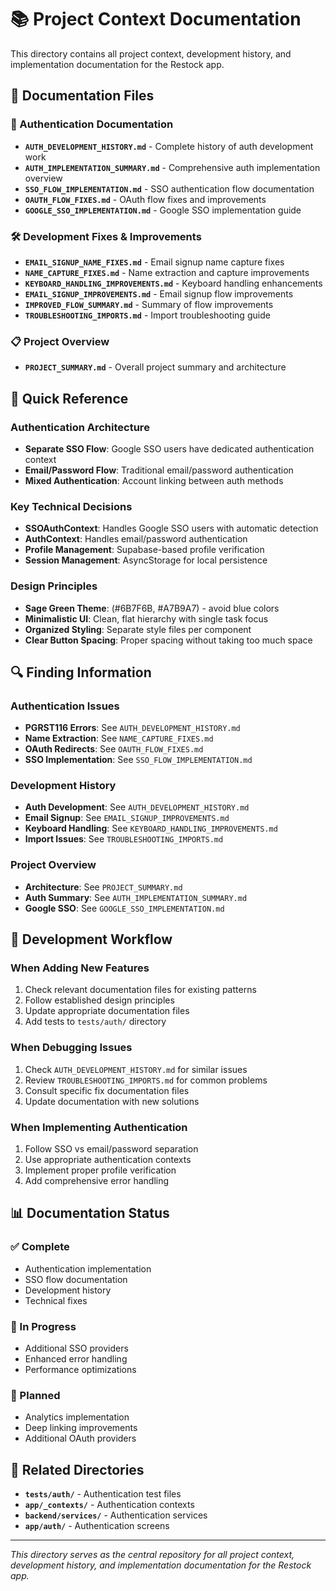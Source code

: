 # 📚 Project Context Documentation

This directory contains all project context, development history, and implementation documentation for the Restock app.

## 📁 Documentation Files

### 🔐 Authentication Documentation
- **`AUTH_DEVELOPMENT_HISTORY.md`** - Complete history of auth development work
- **`AUTH_IMPLEMENTATION_SUMMARY.md`** - Comprehensive auth implementation overview
- **`SSO_FLOW_IMPLEMENTATION.md`** - SSO authentication flow documentation
- **`OAUTH_FLOW_FIXES.md`** - OAuth flow fixes and improvements
- **`GOOGLE_SSO_IMPLEMENTATION.md`** - Google SSO implementation guide

### 🛠️ Development Fixes & Improvements
- **`EMAIL_SIGNUP_NAME_FIXES.md`** - Email signup name capture fixes
- **`NAME_CAPTURE_FIXES.md`** - Name extraction and capture improvements
- **`KEYBOARD_HANDLING_IMPROVEMENTS.md`** - Keyboard handling enhancements
- **`EMAIL_SIGNUP_IMPROVEMENTS.md`** - Email signup flow improvements
- **`IMPROVED_FLOW_SUMMARY.md`** - Summary of flow improvements
- **`TROUBLESHOOTING_IMPORTS.md`** - Import troubleshooting guide

### 📋 Project Overview
- **`PROJECT_SUMMARY.md`** - Overall project summary and architecture

## 🎯 Quick Reference

### Authentication Architecture
- **Separate SSO Flow**: Google SSO users have dedicated authentication context
- **Email/Password Flow**: Traditional email/password authentication
- **Mixed Authentication**: Account linking between auth methods

### Key Technical Decisions
- **SSOAuthContext**: Handles Google SSO users with automatic detection
- **AuthContext**: Handles email/password authentication
- **Profile Management**: Supabase-based profile verification
- **Session Management**: AsyncStorage for local persistence

### Design Principles
- **Sage Green Theme**: (#6B7F6B, #A7B9A7) - avoid blue colors
- **Minimalistic UI**: Clean, flat hierarchy with single task focus
- **Organized Styling**: Separate style files per component
- **Clear Button Spacing**: Proper spacing without taking too much space

## 🔍 Finding Information

### Authentication Issues
- **PGRST116 Errors**: See `AUTH_DEVELOPMENT_HISTORY.md`
- **Name Extraction**: See `NAME_CAPTURE_FIXES.md`
- **OAuth Redirects**: See `OAUTH_FLOW_FIXES.md`
- **SSO Implementation**: See `SSO_FLOW_IMPLEMENTATION.md`

### Development History
- **Auth Development**: See `AUTH_DEVELOPMENT_HISTORY.md`
- **Email Signup**: See `EMAIL_SIGNUP_IMPROVEMENTS.md`
- **Keyboard Handling**: See `KEYBOARD_HANDLING_IMPROVEMENTS.md`
- **Import Issues**: See `TROUBLESHOOTING_IMPORTS.md`

### Project Overview
- **Architecture**: See `PROJECT_SUMMARY.md`
- **Auth Summary**: See `AUTH_IMPLEMENTATION_SUMMARY.md`
- **Google SSO**: See `GOOGLE_SSO_IMPLEMENTATION.md`

## 🚀 Development Workflow

### When Adding New Features
1. Check relevant documentation files for existing patterns
2. Follow established design principles
3. Update appropriate documentation files
4. Add tests to `tests/auth/` directory

### When Debugging Issues
1. Check `AUTH_DEVELOPMENT_HISTORY.md` for similar issues
2. Review `TROUBLESHOOTING_IMPORTS.md` for common problems
3. Consult specific fix documentation files
4. Update documentation with new solutions

### When Implementing Authentication
1. Follow SSO vs email/password separation
2. Use appropriate authentication contexts
3. Implement proper profile verification
4. Add comprehensive error handling

## 📊 Documentation Status

### ✅ Complete
- Authentication implementation
- SSO flow documentation
- Development history
- Technical fixes

### 🔄 In Progress
- Additional SSO providers
- Enhanced error handling
- Performance optimizations

### 📝 Planned
- Analytics implementation
- Deep linking improvements
- Additional OAuth providers

## 🔗 Related Directories

- **`tests/auth/`** - Authentication test files
- **`app/_contexts/`** - Authentication contexts
- **`backend/services/`** - Authentication services
- **`app/auth/`** - Authentication screens

---

*This directory serves as the central repository for all project context, development history, and implementation documentation for the Restock app.* 
